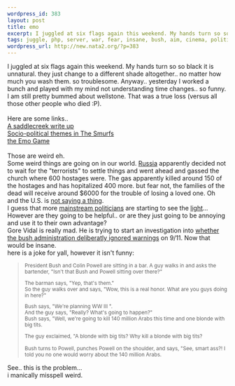 ```yaml
--- 
wordpress_id: 383
layout: post
title: emo
excerpt: I juggled at six flags again this weekend. My hands turn so so black it is unnatural. they just change to a different shade altogether.. no matter how much you wash them. so troublesome. Anyway.. yesterday I worked a bunch and played with my mind not understanding time changes.. so funny. I am still pretty bummed about wellstone. That was a true loss (versus all those other people who died :P).
tags: juggle, php, server, war, fear, insane, bush, aim, cinema, politic
wordpress_url: http://new.nata2.org/?p=383
---
```

I juggled at six flags again this weekend. My hands turn so so black it is unnatural. they just change to a different shade altogether.. no matter how much you wash them. so troublesome. Anyway.. yesterday I worked a bunch and played with my mind not understanding time changes.. so funny. I am still pretty bummed about wellstone. That was a true loss (versus all those other people who died :P).<br/><br/>Here are some links.. <br/>
<a href="http://www.cmj.com/articles/display_article.php?id=34754">A saddlecreek write up</a><br/><a href="http://www.geocities.com/Hollywood/Cinema/3117/sociosmurf2.htm">Socio-political themes in The Smurfs</a><br/><a href="http://www.emogame.com/">the Emo Game</a><br/><br/>Those are weird eh.<br/>Some weird things are going on in our world. <a href="http://www.guardian.co.uk/russia/article/0,2763,820935,00.html">Russia</a> apparently decided not to wait for the "terrorists" to settle things and went ahead and gassed the church where 600 hostages were. The gas apparently killed around 150 of the hostages and has hopitalized 400 more. but fear not, the families of the dead will receive around $6000 for the trouble of losing a loved one. Oh and the U.S. is <a href="http://www.lasvegassun.com/sunbin/stories/bw-wh/2002/oct/28/102802615.html">not saying a thing</a>.<br/>I guess that more <a href="http://www.montserratreporter.org/pics/Hilary%20Clinton%20Senator.jpg">mainstream politicians</a> are starting to see the <a href="http://www.prnewswire.com/cgi-bin/micro_stories.pl?ACCT=617800&TICK=NEWS&STORY=/www/story/10-27-2002/0001828664&EDATE=Oct+27,+2002">light</a>... However are they going to be helpful.. or are they just going to be annoying and use it to their own advantage? <br/>Gore Vidal is really mad. He is trying to start an investigation into <a href="http://www.observer.co.uk/international/story/0,6903,819931,00.html">whether the bush administration deliberatly ignored warnings</a> on 9/11. Now that would be insane.<br/>here is a joke for yall, however it isn't funny: <br/>
<blockquote><small>
President Bush and Colin Powell are sitting in a bar. A guy walks in and asks the bartender, "Isn't that Bush and Powell sitting over there?"<br/>

The barman says, "Yep, that's them."<br/>
So the guy walks over and says, "Wow, this is a real honor. What are you guys doing in here?"<br/>

Bush says, "We're planning WW III ".<br/>
And the guy says, "Really? What's going to happen?"<br/>
Bush says, "Well, we're going to kill 140 million Arabs this time and one blonde with big tits.<br/>

The guy exclaimed, "A blonde with big tits? Why kill a blonde with big tits?<br/>

Bush turns to Powell, punches Powell on the shoulder, and says, "See, smart ass?! I told you no one would worry about the 140 million Arabs.
</small></blockquote>
See.. this is the problem... <br/>i manically misspell weird.
